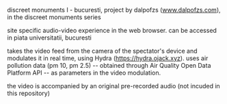 discreet monuments I - bucuresti,
project by dalpofzs (www.dalpofzs.com),
in the discreet monuments series

site specific audio-video experience in the web browser.
can be accessed in piata universitatii, bucuresti

takes the video feed from the camera of the spectator's device and modulates it in real time, using Hydra (https://hydra.ojack.xyz).
uses air pollution data (pm 10, pm 2.5) -- obtained through Air Quality Open Data Platform API -- as parameters in the video modulation.

the video is accompanied by an original pre-recorded audio (not incuded in this repository)
